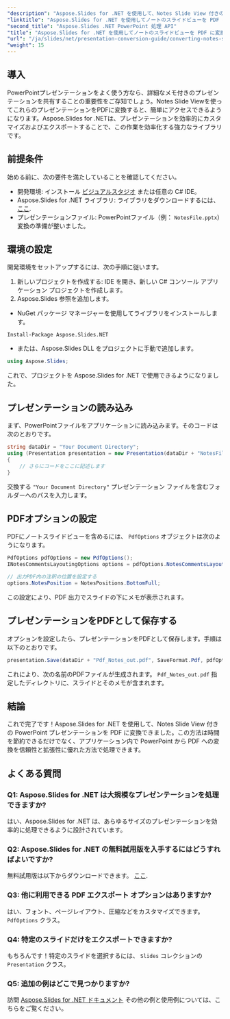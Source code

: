 ```yaml
---
"description": "Aspose.Slides for .NET を使用して、Notes Slide View 付きの PowerPoint プレゼンテーションを PDF 形式に簡単に変換する方法を学びましょう。このガイドには詳細な手順が記載されています。"
"linktitle": "Aspose.Slides for .NET を使用してノートのスライドビューを PDF に変換する"
"second_title": "Aspose.Slides .NET PowerPoint 処理 API"
"title": "Aspose.Slides for .NET を使用してノートのスライドビューを PDF に変換する"
"url": "/ja/slides/net/presentation-conversion-guide/converting-notes-slide-view-to-pdf/"
"weight": 15
---
```


## 導入

PowerPointプレゼンテーションをよく使う方なら、詳細なメモ付きのプレゼンテーションを共有することの重要性をご存知でしょう。Notes Slide Viewを使ってこれらのプレゼンテーションをPDFに変換すると、簡単にアクセスできるようになります。Aspose.Slides for .NETは、プレゼンテーションを効率的にカスタマイズおよびエクスポートすることで、この作業を効率化する強力なライブラリです。

## 前提条件

始める前に、次の要件を満たしていることを確認してください。

- 開発環境: インストール [ビジュアルスタジオ](https://visualstudio.microsoft.com/) または任意の C# IDE。
- Aspose.Slides for .NET ライブラリ: ライブラリをダウンロードするには、 [ここ](https://releases。aspose.com/slides/net/).
- プレゼンテーションファイル: PowerPointファイル（例： `NotesFile.pptx`）変換の準備が整いました。

## 環境の設定

開発環境をセットアップするには、次の手順に従います。

1. 新しいプロジェクトを作成する: IDE を開き、新しい C# コンソール アプリケーション プロジェクトを作成します。
2. Aspose.Slides 参照を追加します。 
- NuGet パッケージ マネージャーを使用してライブラリをインストールします。
 ```
 Install-Package Aspose.Slides.NET
 ```
- または、Aspose.Slides DLL をプロジェクトに手動で追加します。

```csharp
using Aspose.Slides;
```
これで、プロジェクトを Aspose.Slides for .NET で使用できるようになりました。

## プレゼンテーションの読み込み

まず、PowerPointファイルをアプリケーションに読み込みます。そのコードは次のとおりです。

```csharp
string dataDir = "Your Document Directory";
using (Presentation presentation = new Presentation(dataDir + "NotesFile.pptx"))
{
	// さらにコードをここに記述します
}

```

交換する `"Your Document Directory"` プレゼンテーション ファイルを含むフォルダーへのパスを入力します。

## PDFオプションの設定

PDFにノートスライドビューを含めるには、 `PdfOptions` オブジェクトは次のようになります。

```csharp
PdfOptions pdfOptions = new PdfOptions();
INotesCommentsLayoutingOptions options = pdfOptions.NotesCommentsLayouting;

// 出力PDF内の注釈の位置を設定する
options.NotesPosition = NotesPositions.BottomFull;
```

この設定により、PDF 出力でスライドの下にメモが表示されます。

## プレゼンテーションをPDFとして保存する

オプションを設定したら、プレゼンテーションをPDFとして保存します。手順は以下のとおりです。

```csharp
presentation.Save(dataDir + "Pdf_Notes_out.pdf", SaveFormat.Pdf, pdfOptions);
```

これにより、次の名前のPDFファイルが生成されます。 `Pdf_Notes_out.pdf` 指定したディレクトリに、スライドとそのメモが含まれます。

## 結論

これで完了です！Aspose.Slides for .NET を使用して、Notes Slide View 付きの PowerPoint プレゼンテーションを PDF に変換できました。この方法は時間を節約できるだけでなく、アプリケーション内で PowerPoint から PDF への変換を信頼性と拡張性に優れた方法で処理できます。

## よくある質問

### Q1: Aspose.Slides for .NET は大規模なプレゼンテーションを処理できますか?
はい、Aspose.Slides for .NET は、あらゆるサイズのプレゼンテーションを効率的に処理できるように設計されています。

### Q2: Aspose.Slides for .NET の無料試用版を入手するにはどうすればよいですか?
無料試用版は以下からダウンロードできます。 [ここ](https://releases。aspose.com/).

### Q3: 他に利用できる PDF エクスポート オプションはありますか?
はい、フォント、ページレイアウト、圧縮などをカスタマイズできます。 `PdfOptions` クラス。

### Q4: 特定のスライドだけをエクスポートできますか?
もちろんです！特定のスライドを選択するには、 `Slides` コレクションの `Presentation` クラス。

### Q5: 追加の例はどこで見つかりますか?
訪問 [Aspose.Slides for .NET ドキュメント](https://reference.aspose.com/slides/net/) その他の例と使用例については、こちらをご覧ください。